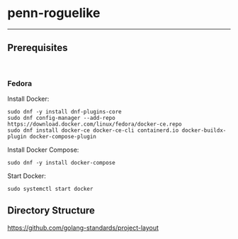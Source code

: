 # penn-roguelike

---

## Prerequisites

 <br>

### Fedora

Install Docker:

```
sudo dnf -y install dnf-plugins-core
sudo dnf config-manager --add-repo https://download.docker.com/linux/fedora/docker-ce.repo
sudo dnf install docker-ce docker-ce-cli containerd.io docker-buildx-plugin docker-compose-plugin
```

Install Docker Compose:

```console
sudo dnf -y install docker-compose
```

Start Docker:

```console
sudo systemctl start docker
```

## Directory Structure

https://github.com/golang-standards/project-layout
